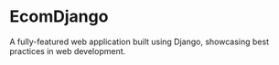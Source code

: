 # EcomDjango
A fully-featured web application built using Django, showcasing best practices in web development. 
